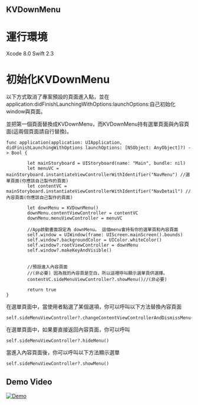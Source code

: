 ## KVDownMenu

# 運行環境
Xcode 8.0
Swift 2.3


# 初始化KVDownMenu
以下方式取消了專案預設的頁面進入點，並在application:didFinishLaunchingWithOptions:launchOptions:自己初始化window與頁面。

並把第一個頁面替換成KVDownMenu，而KVDownMenu持有選單頁面與內容頁面(這兩個頁面請自行替換)。
```objc
func application(application: UIApplication, didFinishLaunchingWithOptions launchOptions: [NSObject: AnyObject]?) -> Bool {
        
        let mainStoryboard = UIStoryboard(name: "Main", bundle: nil)
        let menuVC = mainStoryboard.instantiateViewControllerWithIdentifier("NavMenu") //選單頁面(你應該自己製作的頁面)
        let contentVC = mainStoryboard.instantiateViewControllerWithIdentifier("NavDetail") //內容頁面(你應該自己製作的頁面)
        
        let downMenu = KVDownMenu()
        downMenu.contentViewController = contentVC
        downMenu.menuViewController = menuVC
        
        //App啟動畫面設定為 downMenu。 這個menu會持有你的選單頁和內容頁面
        self.window = UIWindow(frame: UIScreen.mainScreen().bounds)
        self.window?.backgroundColor = UIColor.whiteColor()
        self.window?.rootViewController = downMenu
        self.window?.makeKeyAndVisible()
        
        
        //預設進入內容頁面
        //(非必要) 因為我的內容頁是空白，所以這裡呼叫顯示選單頁供選擇。
        contentVC.sideMenuViewController?.showMenu()//(非必要)
        
        return true
}
```


在選單頁面中，當使用者點選了某個選項，你可以呼叫以下方法替換內容頁面
```objc
self.sideMenuViewController?.changeContentViewControllerAndDismissMenu(vc_you_want_to_change)
```


在選單頁面中，如果要直接返回內容頁面，你可以呼叫
```objc
self.sideMenuViewController?.hideMenu()
```


當進入內容頁面後，你可以呼叫以下方法顯示選單
```objc
self.sideMenuViewController?.showMenu()
```


## Demo Video
[![Demo](http://img.youtube.com/vi/qCUTn2ZHYoM/0.jpg)](http://www.youtube.com/watch?v=qCUTn2ZHYoM)

